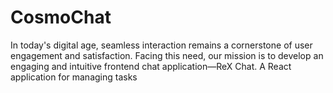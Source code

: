 # CosmoChat
In today's digital age, seamless interaction remains a cornerstone of user engagement and satisfaction. Facing this need, our mission is to develop an engaging and intuitive frontend chat application—ReX Chat.
A React application for managing tasks
